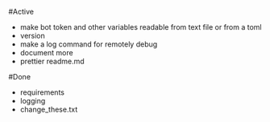 #Active
- make bot token and other variables readable from text file or from a toml
- version
- make a log command for remotely debug 
- document more
- prettier readme.md

#Done
- requirements
- logging
- change_these.txt
